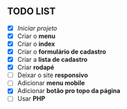 ## TODO LIST

-   [x] _Iniciar projeto_
-   [x] Criar o **menu**
-   [x] Criar o **index**
-   [x] Criar o **formulário de cadastro**
-   [x] Criar a **lista de cadastro**
-   [x] Criar **rodapé**
-   [ ] Deixar o site **responsivo**
-   [ ] Adicionar **menu mobile**
-   [x] Adicionar **botão pro topo da página**
-   [ ] Usar **PHP**
